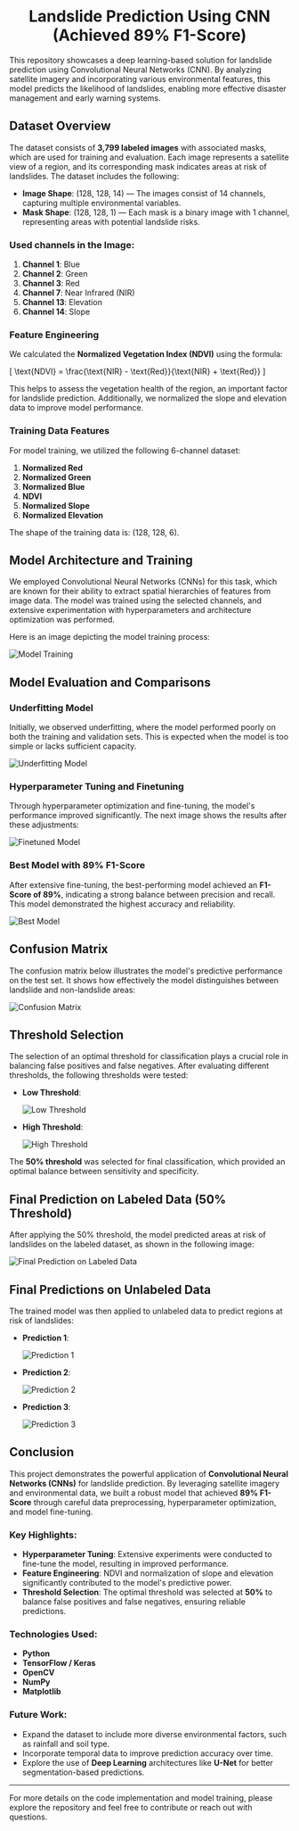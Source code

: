 <h1 align="center">Landslide Prediction Using CNN (Achieved 89% F1-Score) </h1>

This repository showcases a deep learning-based solution for landslide prediction using Convolutional Neural Networks (CNN). By analyzing satellite imagery and incorporating various environmental features, this model predicts the likelihood of landslides, enabling more effective disaster management and early warning systems.

## Dataset Overview

The dataset consists of **3,799 labeled images** with associated masks, which are used for training and evaluation. Each image represents a satellite view of a region, and its corresponding mask indicates areas at risk of landslides. The dataset includes the following:

- **Image Shape**: (128, 128, 14) — The images consist of 14 channels, capturing multiple environmental variables.
- **Mask Shape**: (128, 128, 1) — Each mask is a binary image with 1 channel, representing areas with potential landslide risks.

### Used channels in the Image:
1. **Channel 1**: Blue
2. **Channel 2**: Green
3. **Channel 3**: Red
4. **Channel 7**: Near Infrared (NIR)
5. **Channel 13**: Elevation
6. **Channel 14**: Slope

### Feature Engineering
We calculated the **Normalized Vegetation Index (NDVI)** using the formula:

\[ \text{NDVI} = \frac{\text{NIR} - \text{Red}}{\text{NIR} + \text{Red}} \]

This helps to assess the vegetation health of the region, an important factor for landslide prediction. Additionally, we normalized the slope and elevation data to improve model performance.

### Training Data Features
For model training, we utilized the following 6-channel dataset:

1. **Normalized Red**
2. **Normalized Green**
3. **Normalized Blue**
4. **NDVI**
5. **Normalized Slope**
6. **Normalized Elevation**

The shape of the training data is: (128, 128, 6).

## Model Architecture and Training

We employed Convolutional Neural Networks (CNNs) for this task, which are known for their ability to extract spatial hierarchies of features from image data. The model was trained using the selected channels, and extensive experimentation with hyperparameters and architecture optimization was performed.

Here is an image depicting the model training process:

![Model Training](https://github.com/user-attachments/assets/7cabfe06-89a3-4e59-9a7b-5657659823f2)

## Model Evaluation and Comparisons

### Underfitting Model

Initially, we observed underfitting, where the model performed poorly on both the training and validation sets. This is expected when the model is too simple or lacks sufficient capacity.

![Underfitting Model](https://github.com/user-attachments/assets/fd963614-5959-4464-9bdc-b757a665ea1b)

### Hyperparameter Tuning and Finetuning

Through hyperparameter optimization and fine-tuning, the model's performance improved significantly. The next image shows the results after these adjustments:

![Finetuned Model](https://github.com/user-attachments/assets/a2fe0a11-11f6-432c-9f82-00a07b931008)

### Best Model with 89% F1-Score

After extensive fine-tuning, the best-performing model achieved an **F1-Score of 89%**, indicating a strong balance between precision and recall. This model demonstrated the highest accuracy and reliability.

![Best Model](https://github.com/user-attachments/assets/8dea7e05-2a2a-4374-a948-f51dcabd732b)

## Confusion Matrix

The confusion matrix below illustrates the model's predictive performance on the test set. It shows how effectively the model distinguishes between landslide and non-landslide areas:

![Confusion Matrix](https://github.com/user-attachments/assets/3e7398c7-a59f-4dd2-ac95-30fb00976446)

## Threshold Selection

The selection of an optimal threshold for classification plays a crucial role in balancing false positives and false negatives. After evaluating different thresholds, the following thresholds were tested:

- **Low Threshold**:

  ![Low Threshold](https://github.com/user-attachments/assets/8ac731c3-f22e-420c-8421-fc6fc12535ef)

- **High Threshold**:

  ![High Threshold](https://github.com/user-attachments/assets/909e75c4-0ca4-4654-b0d7-aec78f0b5a40)

The **50% threshold** was selected for final classification, which provided an optimal balance between sensitivity and specificity.

## Final Prediction on Labeled Data (50% Threshold)

After applying the 50% threshold, the model predicted areas at risk of landslides on the labeled dataset, as shown in the following image:

![Final Prediction on Labeled Data](https://github.com/user-attachments/assets/be92700b-3447-42df-9d61-26c106a7611c)

## Final Predictions on Unlabeled Data

The trained model was then applied to unlabeled data to predict regions at risk of landslides:

- **Prediction 1**:

  ![Prediction 1](https://github.com/user-attachments/assets/9cd823ed-4444-4df3-9f02-ec76af5de949)

- **Prediction 2**:

  ![Prediction 2](https://github.com/user-attachments/assets/5f6d5cf1-55f8-41bc-9cdf-7c5f1865a5fc)

- **Prediction 3**:

  ![Prediction 3](https://github.com/user-attachments/assets/5de18ba6-77a0-4658-b5ab-0288d5e1bccb)

## Conclusion

This project demonstrates the powerful application of **Convolutional Neural Networks (CNNs)** for landslide prediction. By leveraging satellite imagery and environmental data, we built a robust model that achieved **89% F1-Score** through careful data preprocessing, hyperparameter optimization, and model fine-tuning.

### Key Highlights:
- **Hyperparameter Tuning**: Extensive experiments were conducted to fine-tune the model, resulting in improved performance.
- **Feature Engineering**: NDVI and normalization of slope and elevation significantly contributed to the model's predictive power.
- **Threshold Selection**: The optimal threshold was selected at **50%** to balance false positives and false negatives, ensuring reliable predictions.

### Technologies Used:
- **Python**
- **TensorFlow / Keras**
- **OpenCV**
- **NumPy**
- **Matplotlib**

### Future Work:
- Expand the dataset to include more diverse environmental factors, such as rainfall and soil type.
- Incorporate temporal data to improve prediction accuracy over time.
- Explore the use of **Deep Learning** architectures like **U-Net** for better segmentation-based predictions.

---

For more details on the code implementation and model training, please explore the repository and feel free to contribute or reach out with questions.
